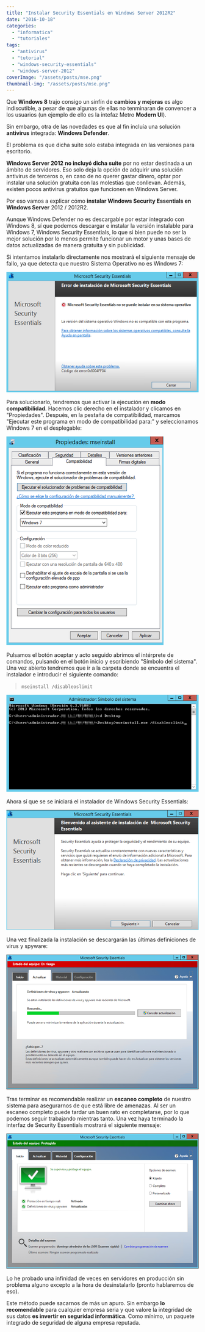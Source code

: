 ```yaml
---
title: "Instalar Security Essentials en Windows Server 2012R2"
date: "2016-10-18"
categories: 
  - "informatica"
  - "tutoriales"
tags: 
  - "antivirus"
  - "tutorial"
  - "windows-security-essentials"
  - "windows-server-2012"
coverImage: "/assets/posts/mse.png"
thumbnail-img: "/assets/posts/mse.png"
---
```


Que **Windows 8** trajo consigo un sinfín de **cambios y mejoras** es algo indiscutible, a pesar de que algunas de ellas no tenminaran de convencer a los usuarios (un ejemplo de ello es la intefaz Metro **Modern UI**).

Sin embargo, otra de las novedades es que al fin incluía una solución **antivirus** integrada: **Windows Defender**.

El problema es que dicha suite solo estaba integrada en las versiones para escritorio.

**Windows Server 2012** **no incluyó dicha suite** por no estar destinada a un ámbito de servidores. Eso solo deja la opción de adquirir una solución antivirus de terceros o, en caso de no querer gastar dinero, optar por instalar una solución gratuita con las molestias que conllevan. Además, existen pocos antivirus gratuitos que funcionen en Windows Server.

Por eso vamos a explicar cómo **instalar Windows Security Essentials en Windows Server** 2012 / 2012R2.

Aunque Windows Defender no es descargable por estar integrado con Windows 8, sí que podemos descargar e instalar la versión instalable para Windows 7, Windows Security Essentials, lo que si bien puede no ser la mejor solución por lo menos permite funcionar un motor y unas bases de datos actualizadas de manera gratuita y sin publicidad.

Si intentamos instalarlo directamente nos mostrará el siguiente mensaje de fallo, ya que detecta que nuestro Sistema Operativo no es Windows 7:

![avir001](/assets/posts/avir001-e1476639866986.png)

Para solucionarlo, tendremos que activar la ejecución en **modo compatibilidad**. Hacemos clic derecho en el instalador y clicamos en "Propiedades". Después, en la pestaña de compatibilidad, marcamos "Ejecutar este programa en modo de compatibilidad para:" y seleccionamos Windows 7 en el desplegable:

![avir002](/assets/posts/avir002-e1476640018141.png)

Pulsamos el botón aceptar y acto seguido abrimos el intérprete de comandos, pulsando en el botón inicio y escribiendo "Símbolo del sistema". Una vez abierto tendremos que ir a la carpeta donde se encuentra el instalador e introducir el siguiente comando:

> `mseinstall /disableoslimit`

![avir003](/assets/posts/avir003-1.png)

Ahora sí que se se iniciará el instalador de Windows Security Essentials:

![avir004](/assets/posts/avir004-e1476640053250.png)

Una vez finalizada la instalación se descargarán las últimas definiciones de virus y spyware:

![avir005](/assets/posts/avir005-e1476640097312.png)

Tras terminar es recomendable realizar un **escaneo completo** de nuestro sistema para asegurarnos de que está libre de amenazas. Al ser un escaneo completo puede tardar un buen rato en completarse, por lo que podemos seguir trabajando mientras tanto. Una vez haya terminado la interfaz de Security Essentials mostrará el siguiente mensaje:

![avir006](/assets/posts/avir006-e1476640192100.png)

Lo he probado una infinidad de veces en servidores en producción sin problema alguno excepto a la hora de desinstalarlo (pronto hablaremos de eso).

Este método puede sacarnos de más un apuro. Sin embargo **lo recomendable** para cualquier empresa seria y que valore la integridad de sus datos **es invertir en seguridad informática**. Como mínimo, un paquete integrado de seguridad de alguna empresa reputada.

